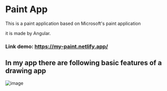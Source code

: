 # Paint App

This is a paint application based on Microsoft's paint application

it is made by Angular.

### Link demo: https://my-paint.netlify.app/

## In my app there are following basic features of a drawing app

![image](<img width="1846" height="1030" alt="image" src="https://github.com/user-attachments/assets/b00c7f13-c6ac-4df8-9ede-19cbea7c006f" />
)


